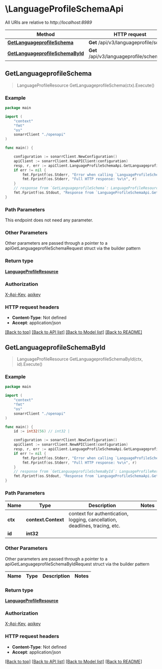 # \LanguageProfileSchemaApi

All URIs are relative to *http://localhost:8989*

Method | HTTP request | Description
------------- | ------------- | -------------
[**GetLanguageprofileSchema**](LanguageProfileSchemaApi.md#GetLanguageprofileSchema) | **Get** /api/v3/languageprofile/schema | 
[**GetLanguageprofileSchemaById**](LanguageProfileSchemaApi.md#GetLanguageprofileSchemaById) | **Get** /api/v3/languageprofile/schema/{id} | 



## GetLanguageprofileSchema

> LanguageProfileResource GetLanguageprofileSchema(ctx).Execute()



### Example

```go
package main

import (
    "context"
    "fmt"
    "os"
    sonarrClient "./openapi"
)

func main() {

    configuration := sonarrClient.NewConfiguration()
    apiClient := sonarrClient.NewAPIClient(configuration)
    resp, r, err := apiClient.LanguageProfileSchemaApi.GetLanguageprofileSchema(context.Background()).Execute()
    if err != nil {
        fmt.Fprintf(os.Stderr, "Error when calling `LanguageProfileSchemaApi.GetLanguageprofileSchema``: %v\n", err)
        fmt.Fprintf(os.Stderr, "Full HTTP response: %v\n", r)
    }
    // response from `GetLanguageprofileSchema`: LanguageProfileResource
    fmt.Fprintf(os.Stdout, "Response from `LanguageProfileSchemaApi.GetLanguageprofileSchema`: %v\n", resp)
}
```

### Path Parameters

This endpoint does not need any parameter.

### Other Parameters

Other parameters are passed through a pointer to a apiGetLanguageprofileSchemaRequest struct via the builder pattern


### Return type

[**LanguageProfileResource**](LanguageProfileResource.md)

### Authorization

[X-Api-Key](../README.md#X-Api-Key), [apikey](../README.md#apikey)

### HTTP request headers

- **Content-Type**: Not defined
- **Accept**: application/json

[[Back to top]](#) [[Back to API list]](../README.md#documentation-for-api-endpoints)
[[Back to Model list]](../README.md#documentation-for-models)
[[Back to README]](../README.md)


## GetLanguageprofileSchemaById

> LanguageProfileResource GetLanguageprofileSchemaById(ctx, id).Execute()



### Example

```go
package main

import (
    "context"
    "fmt"
    "os"
    sonarrClient "./openapi"
)

func main() {
    id := int32(56) // int32 | 

    configuration := sonarrClient.NewConfiguration()
    apiClient := sonarrClient.NewAPIClient(configuration)
    resp, r, err := apiClient.LanguageProfileSchemaApi.GetLanguageprofileSchemaById(context.Background(), id).Execute()
    if err != nil {
        fmt.Fprintf(os.Stderr, "Error when calling `LanguageProfileSchemaApi.GetLanguageprofileSchemaById``: %v\n", err)
        fmt.Fprintf(os.Stderr, "Full HTTP response: %v\n", r)
    }
    // response from `GetLanguageprofileSchemaById`: LanguageProfileResource
    fmt.Fprintf(os.Stdout, "Response from `LanguageProfileSchemaApi.GetLanguageprofileSchemaById`: %v\n", resp)
}
```

### Path Parameters


Name | Type | Description  | Notes
------------- | ------------- | ------------- | -------------
**ctx** | **context.Context** | context for authentication, logging, cancellation, deadlines, tracing, etc.
**id** | **int32** |  | 

### Other Parameters

Other parameters are passed through a pointer to a apiGetLanguageprofileSchemaByIdRequest struct via the builder pattern


Name | Type | Description  | Notes
------------- | ------------- | ------------- | -------------


### Return type

[**LanguageProfileResource**](LanguageProfileResource.md)

### Authorization

[X-Api-Key](../README.md#X-Api-Key), [apikey](../README.md#apikey)

### HTTP request headers

- **Content-Type**: Not defined
- **Accept**: application/json

[[Back to top]](#) [[Back to API list]](../README.md#documentation-for-api-endpoints)
[[Back to Model list]](../README.md#documentation-for-models)
[[Back to README]](../README.md)

